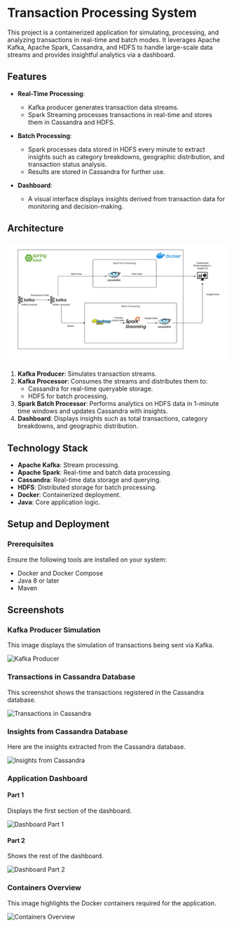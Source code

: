 # Transaction Processing System

This project is a containerized application for simulating, processing, and analyzing transactions in real-time and batch modes. It leverages Apache Kafka, Apache Spark, Cassandra, and HDFS to handle large-scale data streams and provides insightful analytics via a dashboard.

## Features

- **Real-Time Processing**: 
  - Kafka producer generates transaction data streams.
  - Spark Streaming processes transactions in real-time and stores them in Cassandra and HDFS.
  
- **Batch Processing**:
  - Spark processes data stored in HDFS every minute to extract insights such as category breakdowns, geographic distribution, and transaction status analysis.
  - Results are stored in Cassandra for further use.

- **Dashboard**:
  - A visual interface displays insights derived from transaction data for monitoring and decision-making.

## Architecture
![Architecture](Architecture.jpg)

1. **Kafka Producer**: Simulates transaction streams.
2. **Kafka Processor**: Consumes the streams and distributes them to:
   - Cassandra for real-time queryable storage.
   - HDFS for batch processing.
3. **Spark Batch Processor**: Performs analytics on HDFS data in 1-minute time windows and updates Cassandra with insights.
4. **Dashboard**: Displays insights such as total transactions, category breakdowns, and geographic distribution.

## Technology Stack

- **Apache Kafka**: Stream processing.
- **Apache Spark**: Real-time and batch data processing.
- **Cassandra**: Real-time data storage and querying.
- **HDFS**: Distributed storage for batch processing.
- **Docker**: Containerized deployment.
- **Java**: Core application logic.

## Setup and Deployment

### Prerequisites

Ensure the following tools are installed on your system:
- Docker and Docker Compose
- Java 8 or later
- Maven

## Screenshots

### Kafka Producer Simulation
This image displays the simulation of transactions being sent via Kafka.

![Kafka Producer](screenshots/kafka-producer.png)

### Transactions in Cassandra Database
This screenshot shows the transactions registered in the Cassandra database.

![Transactions in Cassandra](screenshots/transactions-cassandra.png)

### Insights from Cassandra Database
Here are the insights extracted from the Cassandra database.

![Insights from Cassandra](screenshots/insights-cassandra.png)

### Application Dashboard
#### Part 1
Displays the first section of the dashboard.

![Dashboard Part 1](screenshots/dashboard--1.png)

#### Part 2
Shows the rest of the dashboard.

![Dashboard Part 2](screenshots/dashboard-2.png)

### Containers Overview
This image highlights the Docker containers required for the application.

![Containers Overview](screenshots/containers.png)

